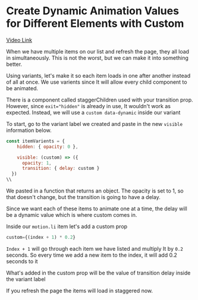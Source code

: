 # Create Dynamic Animation Values for Different Elements with Custom

[Video Link](https://app.egghead.io/lessons/egghead-create-dynamic-animation-values-for-different-elements-with-custom?pl=animate-react-apps-with-framer-motion-aa83f52c)

<TimeStamp start="0:00" end="0:15">

When we have multiple items on our list and refresh the page, they all load in simultaneously. This is not the worst, but we can make it into something better.

</TimeStamp>

<TimeStamp start="0:15" end="0:32">

Using variants, let's make it so each item loads in one after another instead of all at once. We use varients since It will allow every child component to be animated. 

</TimeStamp>

<TimeStamp start="0:32" end="0:48">

There is a component called staggerChildren used with your transition prop. However, since `exit="hidden"` is already in use, It wouldn't work as expected. Instead, we will use a `custom data-dynamic` inside our variant 

</TimeStamp>

<TimeStamp start="0:48" end="1:01">

To start, go to the variant label we created and paste in the new `visible` information below.

```jsx
const itemVarients = {
    hidden: { opacity: 0 },

    visible: (custom) => ({ 
      opacity: 1, 
      transition: { delay: custom }
  })
\\
```
</TimeStamp>

<TimeStamp start="1:01" end="1:13">

We pasted in a function that returns an object. The opacity is set to 1, so that doesn't change, but the transition is going to have a delay.

</TimeStamp>

<TimeStamp start="1:13" end="1:23">

Since we want each of these items to animate one at a time, the delay will be a dynamic value which is where custom comes in. 

</TimeStamp>

<TimeStamp start="1:23" end="1:32">

Inside our `motion.li` item let's add a custom prop

```jsx
custom={(index + 1) * 0.2}
```

</TimeStamp>

<TimeStamp start="1:32" end="1:50">

`Index + 1` will go through each item we have listed and multiply It by `0.2` seconds. So every time we add a new item to the index, it will add 0.2 seconds to it

</TimeStamp>

<TimeStamp start="1:50" end="1:59">

What's added in the custom prop will be the value of transition delay inside the variant label

</TimeStamp>

<TimeStamp start="2:00" end="2:24">

If you refresh the page the items will load in staggered now. 

</TimeStamp>








